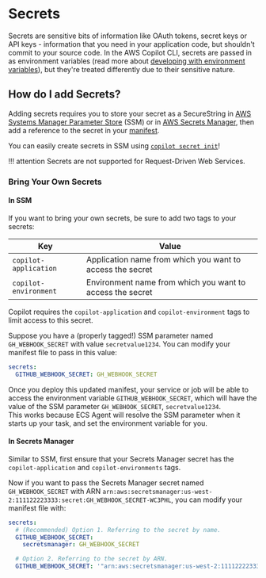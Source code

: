 # Secrets

Secrets are sensitive bits of information like OAuth tokens, secret keys or API keys - information that you need in your application code, 
but shouldn't commit to your source code. In the AWS Copilot CLI, secrets are passed in as environment variables 
(read more about [developing with environment variables](../developing/environment-variables.en.md)), but they're treated differently due to their sensitive nature.

## How do I add Secrets?

Adding secrets requires you to store your secret as a SecureString in [AWS Systems Manager Parameter Store](https://docs.aws.amazon.com/systems-manager/latest/userguide/systems-manager-parameter-store.html) (SSM)
or in [AWS Secrets Manager](https://docs.aws.amazon.com/secretsmanager/latest/userguide/intro.html), then add a reference to the secret in your [manifest](../manifest/overview.en.md). 

You can easily create secrets in SSM using [`copilot secret init`](../commands/secret-init.en.md)! 

!!! attention
    Secrets are not supported for Request-Driven Web Services.

### Bring Your Own Secrets

#### In SSM
If you want to bring your own secrets, be sure to add two tags to your secrets:  

| Key                     | Value                                                       |
| ----------------------- | ----------------------------------------------------------- |
| `copilot-application`   |  Application name from which you want to access the secret  |
| `copilot-environment`   | Environment name from which you want to access the secret   |

Copilot requires the `copilot-application` and `copilot-environment` tags to limit access to this secret.  

Suppose you have a (properly tagged!) SSM parameter named `GH_WEBHOOK_SECRET` with value `secretvalue1234`. You can modify your manifest file to pass in this value:

```yaml
secrets:                      
  GITHUB_WEBHOOK_SECRET: GH_WEBHOOK_SECRET  
```

Once you deploy this updated manifest, your service or job will be able to access the environment variable `GITHUB_WEBHOOK_SECRET`, which will have the value of the SSM parameter `GH_WEBHOOK_SECRET`, `secretvalue1234`.  
This works because ECS Agent will resolve the SSM parameter when it starts up your task, and set the environment variable for you.

#### In Secrets Manager
Similar to SSM, first ensure that your Secrets Manager secret has the `copilot-application` and `copilot-environments` tags.  

Now if you want to pass the Secrets Manager secret named `GH_WEBHOOK_SECRET` with ARN `arn:aws:secretsmanager:us-west-2:111122223333:secret:GH_WEBHOOK_SECRET-WC3PHL`, you can modify your manifest file with:
```yaml
secrets:
  # (Recommended) Option 1. Referring to the secret by name.
  GITHUB_WEBHOOK_SECRET:
    secretsmanager: GH_WEBHOOK_SECRET

  # Option 2. Referring to the secret by ARN.
  GITHUB_WEBHOOK_SECRET: '"arn:aws:secretsmanager:us-west-2:111122223333:secret:GH_WEBHOOK_SECRET-WC3PHL"'
```